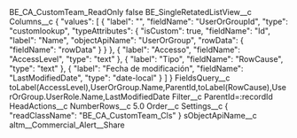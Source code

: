 <?xml version="1.0" encoding="UTF-8"?>
<CustomMetadata xmlns="http://soap.sforce.com/2006/04/metadata" xmlns:xsi="http://www.w3.org/2001/XMLSchema-instance" xmlns:xsd="http://www.w3.org/2001/XMLSchema">
    <label>BE_CA_CustomTeam_ReadOnly</label>
    <protected>false</protected>
    <values>
        <field>BE_SingleRetatedListView__c</field>
        <value xsi:nil="true"/>
    </values>
    <values>
        <field>Columns__c</field>
        <value xsi:type="xsd:string">{
    &quot;values&quot;: [
        {
            &quot;label&quot;: &quot;&quot;,
            &quot;fieldName&quot;: &quot;UserOrGroupId&quot;,
            &quot;type&quot;: &quot;customlookup&quot;,
            &quot;typeAttributes&quot;: {
                &quot;isCustom&quot;: true,
                &quot;fieldName&quot;: &quot;Id&quot;,
                &quot;label&quot;: &quot;Name&quot;,
                &quot;objectApiName&quot;: &quot;UserOrGroup&quot;,
                &quot;rowData&quot;: {
                    &quot;fieldName&quot;: &quot;rowData&quot;
                }
            }
        },
        {
            &quot;label&quot;: &quot;Accesso&quot;,
            &quot;fieldName&quot;: &quot;AccessLevel&quot;,
            &quot;type&quot;: &quot;text&quot;
        },
        {
            &quot;label&quot;: &quot;Tipo&quot;,
            &quot;fieldName&quot;: &quot;RowCause&quot;,
            &quot;type&quot;: &quot;text&quot;
        },
        {
            &quot;label&quot;: &quot;Fecha de modificación&quot;,
            &quot;fieldName&quot;: &quot;LastModifiedDate&quot;,
            &quot;type&quot;: &quot;date-local&quot;
        }
    ]
}</value>
    </values>
    <values>
        <field>FieldsQuery__c</field>
        <value xsi:type="xsd:string">toLabel(AccessLevel),UserOrGroup.Name,ParentId,toLabel(RowCause),UserOrGroup.UserRole.Name,LastModifiedDate</value>
    </values>
    <values>
        <field>Filter__c</field>
        <value xsi:type="xsd:string">ParentId=:recordId</value>
    </values>
    <values>
        <field>HeadActions__c</field>
        <value xsi:nil="true"/>
    </values>
    <values>
        <field>NumberRows__c</field>
        <value xsi:type="xsd:double">5.0</value>
    </values>
    <values>
        <field>Order__c</field>
        <value xsi:nil="true"/>
    </values>
    <values>
        <field>Settings__c</field>
        <value xsi:type="xsd:string">{
&quot;readClassName&quot;: &quot;BE_CA_CustomTeam_Cls&quot;
}</value>
    </values>
    <values>
        <field>sObjectApiName__c</field>
        <value xsi:type="xsd:string">altm__Commercial_Alert__Share</value>
    </values>
</CustomMetadata>
